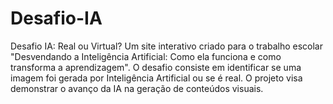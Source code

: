 # Desafio-IA
Desafio IA: Real ou Virtual? Um site interativo criado para o trabalho escolar "Desvendando a Inteligência Artificial: Como ela funciona e como transforma a aprendizagem".  O desafio consiste em identificar se uma imagem foi gerada por Inteligência Artificial ou se é real. O projeto visa demonstrar o avanço da IA na geração de conteúdos visuais.
